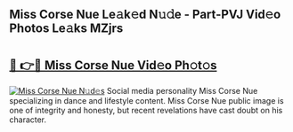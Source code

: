 ## Miss Corse Nue Le𝚊k𝚎d N𝚞𝚍e - Part-PVJ Vid𝚎o Photos Le𝚊ks MZjrs

# <h2><a href="http://fb6fd2.evod.top/?m=Miss+Corse+Nue">🔗 👉🔴 Miss Corse Nue Vid𝚎o Ph𝚘t𝚘s</a></h2>

[![Miss Corse Nue N𝚞d𝚎s](https://i.imgur.com/8V9OHl7.gif)](http://fb6fd2.evod.top/?m=Miss+Corse+Nue)
Social media personality Miss Corse Nue specializing in dance and lifestyle content. Miss Corse Nue public image is one of integrity and honesty, but recent revelations have cast doubt on his character. 
